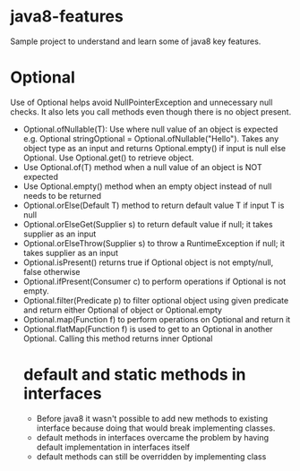 # java8-features
Sample project to understand and learn some of java8 key features.

# Optional
Use of Optional helps avoid NullPointerException and unnecessary null checks. It also lets you call methods even though there is no object present.
* Optional.ofNullable(T): Use where null value of an object is expected e.g. Optional<String> stringOptional = Optional.ofNullable("Hello"). Takes any object type as an input and returns Optional.empty() if input is null else Optional<T>. Use Optional<T>.get() to retrieve object.
* Use Optional.of(T) method when a null value of an object is NOT expected
* Use Optional.empty() method when an empty object instead of null needs to be returned
* Optional.orElse(Default T) method to return default value T if input T is null
* Optional.orElseGet(Supplier s) to return default value if null; it takes supplier as an input
* Optional.orElseThrow(Supplier s) to throw a RuntimeException if null; it takes supplier as an input
* Optional.isPresent() returns true if Optional object is not empty/null, false otherwise
* Optional.ifPresent(Consumer c) to perform operations if Optional is not empty.
* Optional.filter(Predicate p) to filter optional object using given predicate and return either Optional of object or Optional.empty
* Optional.map(Function f) to perform operations on Optional<Object> and return it
* Optional.flatMap(Function f) is used to get to an Optional<Object> in another Optional<Object>. Calling this method returns inner Optional<Object>

# default and static methods in interfaces
* Before java8 it wasn't possible to add new methods to existing interface because doing that would break implementing classes.
* default methods in interfaces overcame the problem by having default implementation in interfaces itself
* default methods can still be overridden by implementing class

